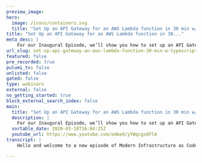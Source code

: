 ```yaml
---
preview_image:
hero:
  image: /icons/containers.svg
  title: "Set Up an API Gateway for an AWS Lambda function in 30 min w/ TypeScript | MIW"
title: "Set Up an API Gateway for an AWS Lambda function in 30..."
meta_desc: |
    For our Inaugural Episode, we’ll show you how to set up an API Gateway for an AWS Lambda function in 30 minutes using Pulumi with TypeScript. You’l...
url_slug: set-up-api-gateway-an-aws-lambda-function-30-min-w-typescript-miw
featured: false
pre_recorded: true
pulumi_tv: false
unlisted: false
gated: false
type: webinars
external: false
no_getting_started: true
block_external_search_index: false
main:
  title: "Set Up an API Gateway for an AWS Lambda function in 30 min w/ TypeScript | MIW"
  description: |
    For our Inaugural Episode, we’ll show you how to set up an API Gateway for an AWS Lambda function in 30 minutes using Pulumi with TypeScript. You’ll learn how to wire this up to a domain name and secure it using an API key for authorization. Finally, we’ll show you how to store the API key in a secrets manager.  Code for this episode is available at: https://github.com/pulumi/pulumitv/tree/master/modern-infrastructure-wednesday/2020-03-18/echo  The examples are in TypeScript but Pulumi makes it easy to stand up infrastructure in your favorite languages including Python, JavaScript, Go, and .NET - saving time over legacy tools like CloudFormation and Terraform.  Get started for free: https://pulumip.us/Get-Started
  sortable_date: 2020-03-18T16:04:25Z
  youtube_url: https://www.youtube.com/embed/yYWqcgs6FlA
transcript: |
    Hello and welcome to a new episode of Modern Infrastructure as Code Wednesday. I'm your host, Lee Zen from Pulumi. Today we're gonna be building an API gateway and adding some snazzy things to it like authentication. Uh We'll also talk about having multiple providers and, and hooking up API gateway to a domain. Uh And then we'll also talk through some Pulumi programming model stuff. So that's what's in store for today's episode. Let's get started. Uh We'll start with a super simple example. Uh And for those of you unfamiliar with Pulumi Pulumi is a way to actually define infrastructure as code in real programming languages. So you can see here we're just using typescript. Uh and we can, uh start start this project up very easily on the Pulumi Pulumi command line. If you haven't downloaded Pulumi before, you just go to Pulumi dot com, you get the, get the, uh, the cli and then you can uh start a new Pulumi project with Pulumi new on the command line. So you can do you know Pulumi New. Uh Obviously I'm already in a Pulumi project, so I don't have to do that. Uh But, uh yeah, So let's get started here. We'll have uh some imports. This is pretty standard. We have the Pulumi uh import, which lets us use some of the runtime stuff. Uh You can see here, we actually just get the name of the project through, uh the Pulumi SDK. Uh We also use A BS X and AWS uh in our project. Uh These are libraries for uh using AWS via Pulumi. Uh Aws X offers a lot of various convenience uh functionality. And then uh yeah, so let's build the A P gateway. You can see it's actually all of 31 lines of code super easy. Uh We'll first start by defining a route and our A P A gateway today, we're gonna do a really simple example. We're gonna have uh an API that just basically returns back whatever we pass to it. Uh So here in this example, we start with a path of echo. So this basically means we're going to respond on this path and we'll accept this method uh post and uh we'll get rid of that. We don't shoot an er examples, 30 lines long. Um And we can actually what's cool about some of the ways uh this works is you can actually just in line uh the code directly. So here you can see we're in line the Lambda function uh that we wanna use for our API. Uh It's a very simple uh piece of code. It's basically just getting the event checking if it's uh basic C four encoded and if it is, we'll convert it to, to string. Uh And then we'll just return it right back. And um here we create the actual API using that route. Uh This is also left over from a previous example. Uh And then uh we basically give that uh give this route to the API uh And then we export the URL. So let's actually run this. So we can run Pulumi up. And this will uh you can see uh the name of my stack is simple uh Because we're doing a very simple thing today. And uh oops, I forgot to configure the Aws region. So let's do that. Let's do that. So we'll do Pulumi config Aws region us west two. Of course, I didn't type set. All right. So now we can actually run blu me up and you can see it's gonna ask us, hey, do you want to create all this stuff? And you can see what's really cool. Alix went ahead, created the LAMBDA function. It's gonna create the lada function, the role, the role attachment, you know, and wire everything together for us. Uh Without us having to really lift a finger here, we just, we just really, most of the code is the Lambda function. Um And then some setup and very, very little actually. So you can see now uh we're making calls to Aws. I had previously already set up my environment with uh the AWS CLI credentials. So it's going ahead and using those and in just a few seconds, we should have our API and so we can actually call uh this particular URL that uh that got spat out and we should be able to see this actually work. So let's try it. So we'll use our handy friend curl. Uh We'll give it uh this particular URL and we'll feed it some data like a little world of course. And oops, I forgot the path which was echo and hello world. All right, great. So it works. So you can see we were able to quickly write some code and actually get that deployed in like a couple of minutes. So super easy to get an API gateway up and running. Uh Let's make this more interesting. So you can see, I, you probably saw I had some other tabs open here. Let's let's add in uh some providers and you'll see why in a second we're gonna do this, but I'm just gonna, I'm just gonna copy and paste this in uh to the top of our program real quick and I'll talk through it and then uh add in some additional code for this. So, uh the first thing you can see is um we, I have this variable that's not defined here and that, that's because it was coming from configurations. So let's bring that in and we can do that with uh Pulumi config and we can read this value uh by getting this value from config. And the, you can totally imagine why you would do this. So in, in, in the earlier case, what I was doing from an authentication perspective is uh Pulumi was using uh the AWS API SDK and the SDK underneath is really just checking to see if I have uh a local credentials file in my home directory. And you can imagine maybe I uh you know, don't want to use that particular credential. I want to use a specific role and we can actually pass that role on. And in assuming we have it configured uh such that the provider uses that role. And so, uh if we wanted to use this particular provider, all we'd have to do is then say, uh down here, when we create the resource, we can just say uh provider is AWS provider. And now that would use uh whatever role we've assumed. Uh from here, we also uh actually create a provider uh for us East one specifically. And that's gonna lead into the next part of our example where um we actually want to wire up our, our API to DNS. So let's copy and paste all the other stuff and we'll put that here. And so you can see, I have a couple of the configurations, domain name and host and zone that I have in defiance. So let's uh bring those into and here, we'll use choir. So we're basically saying, hey, you have to have that and we'll go to our command line and actually configure those, these are just some existing resources I already happened to have. All right. So what do we do now? So we have this Aws East provider and the reason we have that is because we're actually gonna DNS lives in Route 53 which lives in us East one. And so we want to spec and same thing with AC M, we want to use the certificate managed in US East one because for a public facing thing that's gonna be connected eventually to cloudfront. Uh You have to have a certificate that lives in us East one. And so we specifically create this certificate uh in Us East one and then we give it the name of the domain name we want to use and we tell it that we want to validate that fact that we own this domain name using DNS. Uh Then we're gonna get the zone that we're gonna create this name in and then we're gonna create a validation record. And so here we actually need the outputs of the certificate that we created earlier. And so you can see we have these certificate, domain validation options and we gonna, we wanna, we wanna pick a specific option off that here we use, apply and we'll, we'll come back to how apply works um later. Uh but suffice to say, basically we grab the, the record name type and value and uh stick that into 53. And then we have the certificate validation, which is a special resource, which actually doesn't really exist in W in AWS. But we're using it here to effectively uh wait on the validation of that, of that domain name so that the certificate is valid. And then we, you can see here, we actually then wire up that domain name to A P A gateway uh with the certificate and the domain name. And we depend on having this validation complete. So that's what this depends on clause does. And you can see here we, we use this provider. So here this is in the region that we're creating the, the API gateway in and then we, we map uh that domain uh to the API and then finally, we create a record uh that points uh route 53 to that specific uh API through cloudfront. And then finally, we use uh this little interpolate uh helper to uh spit out the, the actual URL. So let's let's run this and this will take a little bit of time uh because uh what's gonna happen is it's going to uh actually have to create that, that particular um certificate. And uh you can see actually I had run this earlier. So it's, it's gonna uh replace some stuff here because you can see. Er so this is actually interesting. So earlier, right, we ran this, right? And so we created this these particular resources using uh the default provider. And now because we're actually, we're actually giving it a a we're actually passing in an explicit provider. Um You know, we can't predict ahead of time what's gonna happen necessarily could maybe the providers in a different region or something else. So you can see these replaces show up in addition to the creates. So, you know, we know it's gonna be ok. So let's run this. Uh while this runs, I think this is probably a really good time to uh talk about outputs because uh while this runs, we're actually gonna have to wait for uh the certificate and a bunch of other stuff to, to show up. So let's close that for a second. So what, what, what are outputs? So as I mentioned earlier, uh when we create the cert this certificate, you know, we don't necessarily know uh within, within the Pulumi program yet, um what the values underlying it are. So, for example, like domain validation options, you know, we don't know what AC M is gonna turn back in terms of the resource record value or anything else. Uh And so basically outputs represent promises about, you know, uh of, of what, what's going to be returned. And so we don't know what's gonna be returned. But once we know what's returned, uh we can basically have this, you know, you can, you can imagine the, this is almost like a promise uh in terms of output and then apply it almost like then from a typescript perspective and we say, hey, for that value, uh we, we then want to, you know, take the, the, the zero with the, the, the, the first element of that particular thing and grab the resource record value off of it. So one way to think about outputs in Pulumi is that they're basically promises uh inputs uh to arguments uh to resources are, are basically can take a promise or taken away. Um or, or straight up value. And in our case, uh we're giving it this output uh value that is, that is transformed uh by, by, by this particular uh apply. So, you know, you wouldn't be able to, for example, uh do uh records, you know, certificate, domain validation options zero here. Uh Because domain validation options, as you can see is an output of those things. And so it's, we have to actually uh operate within that promise. And I'll show you some other examples of this later on if that's a little confusing. Um I think it takes a little bit of getting used to it first. Uh But once you kind of start understanding how you know these things are, there's a dependency graph and we don't necessarily know uh what the values and outputs are gonna be at run time or rather at compile time. Um Then, then it, it kind of starts to make sense. So let's see how we're doing here. Uh OK, we're almost done. You can see um we created the certificate, uh we validated that we actually own the name. And then finally, we map the name to uh the domain name. And then uh finally route 53 is going to uh have that name point at uh point out that uh API gateway. So as soon as this is done, we will uh try it out. So what are we gonna do next after this? So after this, uh you can see actually very quickly, we've first, we've, you know, the original set of code was really just this block right here, right? We, we created the API gateway. Then we created the certificate, we found the Hoen zone, we wanted to create the domain names in, we created some names to validate that we own this name. And then we mapped that name to API gateway and then we pointed Route 53 at uh API gateway. And so, you know, what could be fun is let's make it so that other people can't use our API unless they have an API key. So that's what we're gonna do next. Uh Before we do that, let's make sure this worked. So you can see we have this URL API test here. So let's copy this and we will run curl again that oops, I need the path. Let's not forget that this time and we'll give it. Uh, hello, World again. Oops, sometimes, uh, this happens where, um, let's do this. Sometimes there's a weird local DNS cashing issue where if you get an NX then, uh, it gets cashed for a long time. So let's try this. No, still. No. Ok. I think sometimes we have to wait for, um, DNS to propagate. So let's come back to this and do this one more time just in case. Um while we wait for deus to probably get, let's start wiring in the uh the key stuff. And then we'll, we'll come back, make sure that works. Uh Make sure and then, and then add the key in to make sure that we can't actually talk to the API without the key. So how do we add the key? Um What we do is we first uh come here and we say uh API keys source. And so there's two key sources for API gateway. One is either an authorizer or a header. The authorizer basically requires you to have something check if the request is OK. We're gonna use the header because that's simpler. Uh And so basically what the header option says is uh when we require an API key, we expect the, this particular X API key header and it has to match the value that we set on the API and we'll, we'll do that in a second. So uh we also tell API gateway that we want this route to be uh uh required to have an API key. So we'll add true here. And then now all we have to do is wire in the API key. So let's make that. And you can see we can, we have all this nice type completion. So let's do A P OS API. Hope not. I don't want you to do this. Excellent A gateway. Yep. There we go API key. and we can actually use the same name. The names are, you know, as long as they're unique uh by resource type, it doesn't actually matter uh if it's the same as another resource. And um we can actually do the autocomplete to see what options we have. Uh You can actually give it a value if you want to pre specify the API key value. We're not gonna do that. You can see that A W BS actually creates it. We don't need to provide any of these arguments. And so we're gonna give it nothing and it's gonna give us an API key and we have to connect this API key to the site. So let's do that. So that requires actually API K which requires a usage plan uh to do that. So we'll create the usage plan and this, we actually have to wire in some options. So you can see we wanna basically connect uh the usage plan to a particular API, set of stage or set of stages in in this case, we really just have one stage. Um So there's an API V. So we got that from earlier and we have a stage, which is just the name of the stage. So that's just, that's the site uh stage, stage name. All right. So that's pretty simple. And then finally, we have to add the key to this plan. So usage plan key. And so here you can see we give it the key. Uh And that was earlier, we had uh API key, right? And it's gonna want the key type. And you can see if we, you can see there's only one type API key. And then finally, uh we're gonna give it the usage plan we created earlier. So usage plan ID is the usage plan. I think that's simple as that. All right. So after, if we run this, then we'll basically have an API that requires an API key. Um And uh we probably need to know what the API key is if you want to do anything. So we can do uh this, the, it's called OK. So let's try uh our curl command again from earlier. All right. So the NS finally propagated and we can see hello world. All right. So now let's let's add our API key and see what happens. So um just to refresh, the only thing we changed since we last deployed uh via Pulumi up was we basically added uh this, this particular API key required along with this particular um this particular, this particular indicator that we're gonna get it from the header and then we create a usage plan and then associated a API key uh with that usage plan. So let's go back down here. We can see that's what's gonna happen. We're gonna replace the deployment uh and then update uh the stage and then also attach this, this usage plan with this key. So let's, let's do that. Yes. So you can see nothing else changed. Um You know, you don't, you can see we don't, we don't change route 53 nothing else gets touched here. Uh Because we know that, you know, those resources don't need to change uh to perform the things that we, we just did. All right. That was very fast. So we're done. Now, you can see we have this key that we got output. It's probably not good security practices to do that normally. But uh for the purpose of the example, we're just gonna do that. Um So now let's try. Oh, no forbidden. All right. So, so that's, that's what we expected, right? So let's give it the header. Uh And the header was uh X API key and we can copy and paste this key. Let's see if this works. Oh What do you know? So with the API key, you know, we can go ahead and actually get access to this um this particular uh API gay weekend So that's pretty cool. So what if we don't want this API key, you know, just shoved out here like this. Well, what can we do? Um There's a number of options. One is obviously you can always refer to within the Pulumi program this value. Uh But let's say like we wanna, you know, stick it somewhere for other people to use for whatever reason and, you know, we wanna, we don't wanna do this. That, that's a bad idea, right? Um So let's stick it into the secret store. So how do we do that? Uh Let's go down here, let's do this down here. So, well, we can just stick it into uh let's say we don't wanna stick that secret along with some other stuff into our secret source. Let's let's set that up. So how do we do that? We have, we have a, we have a secret um And uh there's a secret manager service in Aws. So we'll create a secret, give it a name, we'll just call it, we'll just use our default for now and we have to give it some arguments and you can see um we can actually skip pretty much all these for now, let's, let's just give it, this is how we actually define the metadata for the secret. So we don't need anything in particular and then there's the actual value uh that we're gonna give it and so we can create a secret version is what it's called. And now we do need to give it some values. So first we're gonna, you know, say, hey, this is this particular secret and then we're gonna give it a secret string and here, you know, we could just give it api key value, but let's do something a little fancier here. Um We're going to actually uh give it adjacent uh uh string and so we could, you know, you can see this actually takes a string, right? So can we have, you know what, what we would like to do is do something like this. Um And let's say we also want to give it not just the API key, but we also want to give it um uh the, the name of the domain that it's associated with. So, so let's say we wanted to do that way. So in an ideal world, we, we would want to do this. Um But this is not gonna work, let's see what happens. So we're gonna run blu me up and it's gonna give us an error. And the reason it's gonna give us an error is because we're trying to uh use Jason stringify on um we're trying to use Jason stringify on these particular values which are outputs. And I'm, I'm gonna guess uh well, actually it works, but that's for the, for the wrong reason. So here this is an output. So it's not gonna give us the right, the right thing. So what we really want to do is actually uh we actually want to do this. And so what we're gonna return here is we're gonna return uh Jason and the name. So now this will actually do the right thing in terms of uh stringify uh this particular API key now that it's an output. And so what place that secret version and Voila? All right. So let's talk through guys, what, what we kind of did here. Um And, and I'll briefly talk about this again. So, so why do we do this um with, when we tried to Jason stringify the other way around. Uh What we ended up doing is we ended up stringify the actual output um which at the, you know, at the time is potentially not known. Um And what we really want to do is is stringify the actual string value. So you can see here it's actually a string um as opposed to earlier, it was gonna stringify this like output uh object, which would not have been the right thing to do. Um And so here, you know, V is a string in, in the previous, in the previous example. Uh before we did this this way, uh it would have been an output of string uh which is not what we wanted to have stringify. So here, this is the right, the right approach. Um And uh uh now this is actually stored in our secrets manager and we can actually go and access this particular, this particular value. So let's do that. So we can actually uh get these values too. We can say, um, to actually get an existing stupid version. And uh this is not how you would normally do it because, um, you wouldn't have the previous stuff. You would, you would just use this to get our, a specific resource. Um But let's do this, let's, let's get some eggs and you can see here it's expecting a string. So we're gonna, we're gonna actually do this. Um So we're gonna basically Pulumi all says, hey, wait for these to be available and then now we're gonna apply them to again, can I think of these as promises? Um And, and you know, normally you wouldn't have to do this because you, you know, earlier, we already, we already have all these values um as outputs but, but just for the purpose of demonstration, just kind of want to show you how this might work. There we go. And so we're going to uh missing a friends. And so you can see here, we want Secret ID to be and this is now S ad and this is on a PV ID. And interestingly enough return here is going to be a promise so we can just, you know, do a quick side effect here for, for show. OK. So let's run this and see what happens. And so there should be no changes to our program here. We didn't change, you know, there's no underlying changes to any of the resources that we made. Oops. Uh oh I think I forgot to give it the, the version ID is not the right thing here. This is the, I gave it the value ID, but I need to give it the version ID. So you can see actually we, we have this output here now. So we got, we got back our, our object. Um So we'll say no, we don't perform, there's no update to perform it. All we've had is a message and to show you kind of the other, the, the way we had it the other way around, we go back to the other way. Uh So this was the uh uh api key value. Let's see what happens when we do this. So now we will, we will have an update here because we're causing the, the program to change the secret string value. So you, we, we, we compute that this has changed and we'll say yes. And then you can see we actually get this very interesting output here called, you know, and this is not, you know, this is, as I said earlier, this is not what you want. Um in terms of, in terms of, you know, we really wanted the app apply, right? Um So we can go back to the way we had it. So you can see here, we actually have this apply on the value to create this, this Jason object that we actually want to stringify. Cool. So just to run through again, what we ended up doing today, we, we started with a very simple API. Uh We then took that API and uh wire that up to uh a domain name. Uh We use some, some uh we use a different provider. We use a separate provider to talk to us East one. And then using that provider, we able to create a certificate valid that we owned the domain name and then connected that to our, our API gateway. Uh we were able to, you know, curl that and, and get back our echo response. And then we said, hey, let's add, let's add some secrets to it. So we basically added this, this, this header uh secret um and then uh plumbed that through into the API with just a few lines of code. And then finally for just for fun, uh we decided to store that secret that, that API key in the secret store. And then we talked about kind of how to make sure that we're using uh a ply uh in the right way to get to get what we wanted. Cool. Well, I hope that was uh informative for you. Uh Thanks for watching Modern Infrastructure as Code Wednesday and we will see you next week.

---
```

